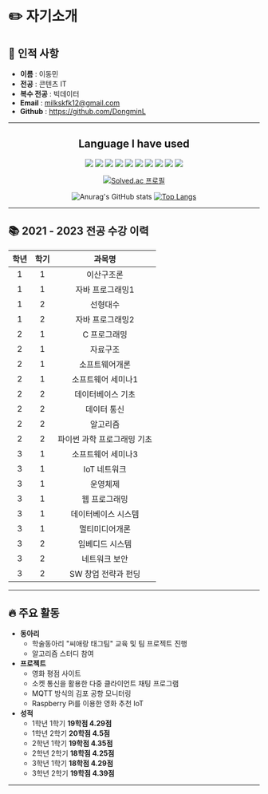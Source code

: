 # ✏️ 자기소개
## 👦 인적 사항
* **이름** : 이동민 
* **전공** : 콘텐츠 IT
* **복수 전공** : 빅데이터 
* **Email** : milkskfk12@gmail.com
* **Github** : <https://github.com/DongminL>
------------------------------------------------------

<div align="center">
    <h2>Language I have used</h2>
    <img src="https://img.shields.io/badge/HTML5-E34F26?style=for-the-badge&logo=HTML5&logoColor=white"/> </t>
    <img src="https://img.shields.io/badge/CSS3-1572B6?style=for-the-badge&logo=CSS3&logoColor=white"/> </t>
    <img src="https://img.shields.io/badge/JavaScript-F7DF1E?style=for-the-badge&logo=JavaScript&logoColor=white"/> </t>
    <img src="https://img.shields.io/badge/Java-007396?style=for-the-badge&logo=Java&logoColor=white"> </t>
    <img src="https://img.shields.io/badge/Spring-6DB33F?style=for-the-badge&logo=Spring&logoColor=white"/> </t>
    <img src="https://img.shields.io/badge/Spring Boot-6DB33F?style=for-the-badge&logo=Spring Boot&logoColor=white"/> </t>
    <img src="https://img.shields.io/badge/Spring Security-6DB33F?style=for-the-badge&logo=Spring Security&logoColor=white"/> </t>
    <img src="https://img.shields.io/badge/Python-3776AB?style=for-the-badge&logo=Python&logoColor=white"/> </t>
    <img src="https://img.shields.io/badge/C-3776AB?style=for-the-badge&logo=C&logoColor=white"/> </t>
    <img src="https://img.shields.io/badge/MySQL-4479A1?style=for-the-badge&logo=MySQL&logoColor=white"/> </t>
</div>

<div align="center">

[![Solved.ac
프로필](http://mazassumnida.wtf/api/v2/generate_badge?boj=milkskfk5677)](https://solved.ac/milkskfk5677)
</div>

<div align="center">

![Anurag's GitHub stats](https://github-readme-stats.vercel.app/api?username=DongminL&theme=onedark&show_icons=true) [![Top Langs](https://github-readme-stats.vercel.app/api/top-langs/?username=DongminL&layout=compact&theme=onedark)](https://github.com/anuraghazra/github-readme-stats)
</div>

------------------------------------------------------

## 📚 2021 - 2023 전공 수강 이력
| 학년 | 학기  |    과목명     |
|:--:|:---:|:--------------:|
|  1 |  1  |   이산구조론    |
|  1 |  1  |  자바 프로그래밍1  |
|  1 |  2  |    선형대수    |
|  1 |  2  |  자바 프로그래밍2  |
|  2 |  1  |   C 프로그래밍   |
|  2 |  1  |    자료구조    |
|  2 |  1  |  소프트웨어개론   |
|  2 |  1  | 소프트웨어 세미나1  |
|  2 |  2  |    데이터베이스 기초    |
|  2 |  2  |  데이터 통신  |
|  2 |  2  |    알고리즘    |
|  2 |  2  |  파이썬 과학 프로그래밍 기초  |
|  3  |  1  |  소프트웨어 세미나3  |
|  3  |  1  |  IoT 네트워크  |
|  3 |  1  |  운영체제  |
|  3 |  1  | 웹 프로그래밍  |
|  3 |  1  | 데이터베이스 시스템  |
|  3 |  1  | 멀티미디어개론  |
|  3 |  2  | 임베디드 시스템  |
|  3 |  2  | 네트워크 보안  |
|  3 |  2  | SW 창업 전략과 펀딩  |

------------------------------------------------------
## 🔥 주요 활동
* **동아리**
  + 학술동아리 "씨애랑 태그팀" 교육 및 팀 프로젝트 진행
  + 알고리즘 스터디 참여
* **프로젝트**
  + 영화 평점 사이트
  + 소켓 통신을 활용한 다중 클라이언트 채팅 프로그램
  + MQTT 방식의 김포 공항 모니터링
  + Raspberry Pi를 이용한 영화 추천 IoT
* **성적**
  + 1학년 1학기 **19학점 4.29점**
  + 1학년 2학기 **20학점 4.5점**
  + 2학년 1학기 **19학점 4.35점**
  + 2학년 2학기 **18학점 4.25점**
  + 3학년 1학기 **18학점 4.29점**
  + 3학년 2학기 **19학점 4.39점**
------------------------------------------------------